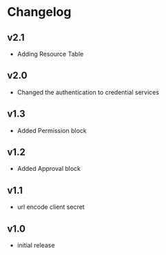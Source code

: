 # Changelog

## v2.1

- Adding Resource Table

## v2.0

- Changed the authentication to credential services

## v1.3

- Added Permission block

## v1.2

- Added Approval block

## v1.1

- url encode client secret

## v1.0

- initial release
